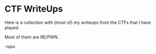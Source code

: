 # CTF WriteUps

Here is a collection with (most of) my writeups from the CTFs that I have played.

Most of them are RE/PWN.

-ispo
